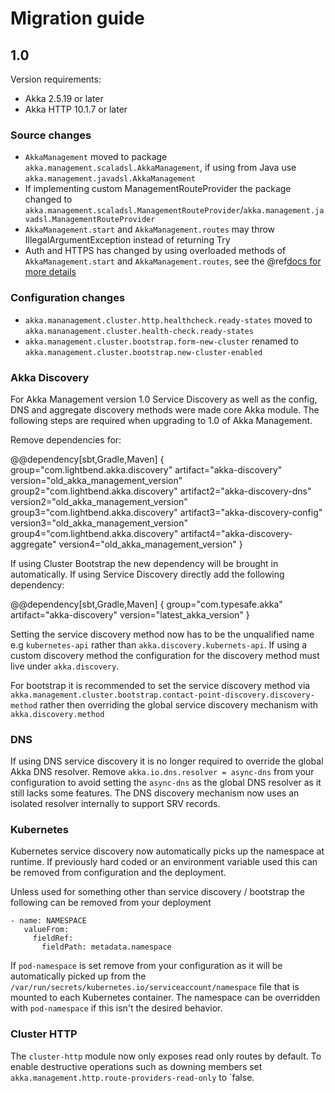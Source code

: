 # Migration guide

## 1.0 

Version requirements:

* Akka 2.5.19 or later
* Akka HTTP 10.1.7 or later

### Source changes

* `AkkaManagement` moved to package `akka.management.scaladsl.AkkaManagement`, if using from Java use `akka.management.javadsl.AkkaManagement`
* If implementing custom ManagementRouteProvider the package changed to `akka.management.scaladsl.ManagementRouteProvider`/`akka.management.javadsl.ManagementRouteProvider`
* `AkkaManagement.start` and `AkkaManagement.routes` may throw IllegalArgumentException instead of returning Try
* Auth and HTTPS has changed by using overloaded methods of `AkkaManagement.start` and `AkkaManagement.routes`, see the @ref[docs for more details](akka-management.md#enabling-basic-authentication)

### Configuration changes

* `akka.mananagement.cluster.http.healthcheck.ready-states` moved to `akka.mananagement.cluster.health-check.ready-states`
* `akka.management.cluster.bootstrap.form-new-cluster` renamed to `akka.management.cluster.bootstrap.new-cluster-enabled`

### Akka Discovery

For Akka Management version 1.0 Service Discovery as well as the config, DNS and aggregate discovery methods 
were made core Akka module. The following steps are required when upgrading to 1.0 of Akka Management.

Remove dependencies for:

@@dependency[sbt,Gradle,Maven] {
  group="com.lightbend.akka.discovery"
  artifact="akka-discovery"
  version="old_akka_management_version"
  group2="com.lightbend.akka.discovery"
  artifact2="akka-discovery-dns"
  version2="old_akka_management_version"
  group3="com.lightbend.akka.discovery"
  artifact3="akka-discovery-config"
  version3="old_akka_management_version"
  group4="com.lightbend.akka.discovery"
  artifact4="akka-discovery-aggregate"
  version4="old_akka_management_version"
}

If using Cluster Bootstrap the new dependency will be brought in automatically.
If using Service Discovery directly add the following dependency:

@@dependency[sbt,Gradle,Maven] {
  group="com.typesafe.akka"
  artifact="akka-discovery"
  version="latest_akka_version"
}

Setting the service discovery method now has to be the unqualified name e.g `kubernetes-api` rather than `akka.discovery.kubernets-api`.
If using a custom discovery method the configuration for the discovery method must live under `akka.discovery`. 

For bootstrap it is recommended to set the service discovery method via `akka.management.cluster.bootstrap.contact-point-discovery.discovery-method`
rather then overriding the global service discovery mechanism with `akka.discovery.method` 

### DNS 

If using DNS service discovery it is no longer required to override the global Akka DNS resolver. Remove `akka.io.dns.resolver = async-dns` from your configuration
to avoid setting the `async-dns` as the global DNS resolver as it still lacks some features. The DNS discovery mechanism now uses an isolated resolver internally
to support SRV records. 

### Kubernetes

Kubernetes service discovery now automatically picks up the namespace at runtime. If previously hard coded or an environment variable used this can be removed
from configuration and the deployment.

Unless used for something other than service discovery / bootstrap the following can be removed from your deployment 

```
- name: NAMESPACE	
   valueFrom:	
     fieldRef:	
       fieldPath: metadata.namespace
```

If `pod-namespace` is set remove from your configuration as it will be automatically picked up from the `/var/run/secrets/kubernetes.io/serviceaccount/namespace` file
that is mounted to each Kubernetes container. The namespace can be overridden with `pod-namespace` if this isn't the desired behavior.

### Cluster HTTP

The `cluster-http` module now only exposes read only routes by default. To enable destructive operations such as downing members
set `akka.management.http.route-providers-read-only` to `false.



